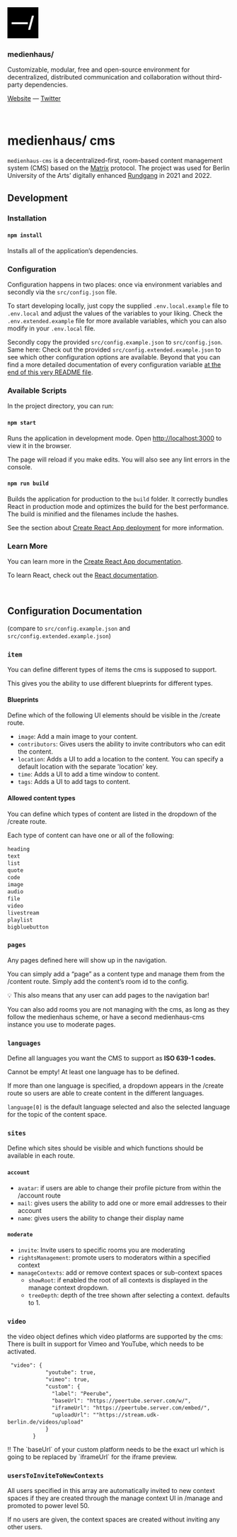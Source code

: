 <img src="./public/favicon.svg" width="70" />

### medienhaus/

Customizable, modular, free and open-source environment for decentralized, distributed communication and collaboration without third-party dependencies.

[Website](https://medienhaus.dev/) — [Twitter](https://twitter.com/medienhaus_)

<br>

# medienhaus/ cms

`medienhaus-cms` is a decentralized-first, room-based content management system (CMS) based on the [Matrix](https://matrix.org/) protocol.
The project was used for Berlin University of the Arts’ digitally enhanced [Rundgang](https://rundgang.udk-berlin.de/) in 2021 and 2022.

## Development

### Installation

#### `npm install`

Installs all of the application’s dependencies.

### Configuration

Configuration happens in two places: once via environment variables and secondly via the `src/config.json` file.

To start developing locally, just copy the supplied `.env.local.example` file to `.env.local` and adjust the values of the variables to your liking. Check the `.env.extended.example` file for more available variables, which you can also modify in your `.env.local` file.

Secondly copy the provided `src/config.example.json` to `src/config.json`. Same here: Check out the provided `src/config.extended.example.json` to see which other configuration options are available. Beyond that you can find a more detailed documentation of every configuration variable [at the end of this very README file](#configuration-documentation).

### Available Scripts

In the project directory, you can run:

#### `npm start`

Runs the application in development mode. Open [http://localhost:3000](http://localhost:3000) to view it in the browser.

The page will reload if you make edits. You will also see any lint errors in the console.

#### `npm run build`

Builds the application for production to the `build` folder. It correctly bundles React in production mode and optimizes the build for the best performance. The build is minified and the filenames include the hashes.

See the section about [Create React App deployment](https://facebook.github.io/create-react-app/docs/deployment) for more information.

### Learn More

You can learn more in the [Create React App documentation](https://facebook.github.io/create-react-app/docs/getting-started).

To learn React, check out the [React documentation](https://reactjs.org/).

<br>

## Configuration Documentation
(compare to `src/config.example.json` and `src/config.extended.example.json`)

### `item`

You can define different types of items the cms is supposed to support.

This gives you the ability to use different blueprints for different types.


#### Blueprints

Define which of the following UI elements should be visible in the /create route.

- `image`: Add a main image to your content.
- `contributors`: Gives users the ability to invite contributors who can edit the content.
- `location`: Adds a UI to add a location to the content. You can specify a default location with the separate 'location' key.
- `time`: Adds a UI to add a time window to content.
- `tags`: Adds a UI to add tags to content.

#### Allowed content types

You can define which types of content are listed in the dropdown of the /create route.

Each type of content can have one or all of the following:

```
heading
text
list
quote
code
image
audio
file
video
livestream
playlist
bigbluebutton
```

### `pages`

Any pages defined here will show up in the navigation.

You can simply add a “page” as a content type and manage them from the /content route. Simply add the content’s room id to the config.

<aside>
💡 This also means that any user can add pages to the navigation bar!
</aside>

You can also add rooms you are not managing with the cms, as long as they follow the medienhaus scheme, or have a second medienhaus-cms instance you use to moderate pages.


### `languages`

Define all languages you want the CMS to support as **ISO 639-1 codes.**

Cannot be empty! At least one language has to be defined.

If more than one language is specified, a dropdown appears in the /create route so users are able to create content in the different languages.

`language[0]` is the default language selected and also the selected language for the topic of the content space.


### `sites`

Define which sites should be visible and which functions should be available in each route.

#### `account`

- `avatar`: if users are able to change their profile picture from within the /account route
- `mail`: gives users the ability to add one or more email addresses to their account
- `name`: gives users the ability to change their display name

#### `moderate`

- `invite`: Invite users to specific rooms you are moderating
- `rightsManagement`: promote users to moderators within a specified context
- `manageContexts`: add or remove context spaces or sub-context spaces
  - `showRoot`: if enabled the root of all contexts is displayed in the manage context dropdown.
  - `treeDepth`: depth of the tree shown after selecting a context. defaults to 1.

### `video`

the video object defines which video platforms are supported by the cms:
There is built in support for Vimeo and YouTube, which needs to be activated.

```
 "video": {
            "youtube": true,
            "vimeo": true,
            "custom": {
              "label": "Peerube",
              "baseUrl": "https://peertube.server.com/w/",
              "iframeUrl": "https://peertube.server.com/embed/",
              "uploadUrl": ""https://stream.udk-berlin.de/videos/upload"
            }
        }
```
<aside>
‼️ The `baseUrl` of your custom platform needs to be the exact url which is going to be replaced by `iframeUrl` for the iframe preview.
</aside>

### `usersToInviteToNewContexts`

All users specified in this array are automatically invited to new context spaces if they are created through the manage context UI in /manage and promoted to power level 50.

If no users are given, the context spaces are created without inviting any other users.

